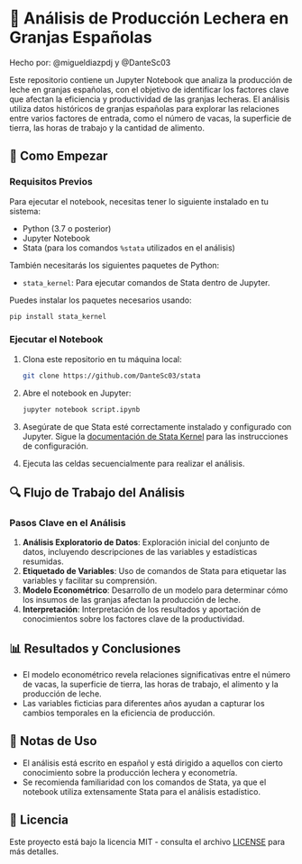 # 🐄 Análisis de Producción Lechera en Granjas Españolas
Hecho por: @migueldiazpdj y @DanteSc03

Este repositorio contiene un Jupyter Notebook que analiza la producción de leche en granjas españolas, con el objetivo de identificar los factores clave que afectan la eficiencia y productividad de las granjas lecheras. El análisis utiliza datos históricos de granjas españolas para explorar las relaciones entre varios factores de entrada, como el número de vacas, la superficie de tierra, las horas de trabajo y la cantidad de alimento.


## 🚀 Como Empezar

### Requisitos Previos

Para ejecutar el notebook, necesitas tener lo siguiente instalado en tu sistema:

- Python (3.7 o posterior)
- Jupyter Notebook
- Stata (para los comandos `%stata` utilizados en el análisis)

También necesitarás los siguientes paquetes de Python:

- `stata_kernel`: Para ejecutar comandos de Stata dentro de Jupyter.

Puedes instalar los paquetes necesarios usando:

```sh
pip install stata_kernel
```

### Ejecutar el Notebook

1. Clona este repositorio en tu máquina local:

   ```sh
   git clone https://github.com/DanteSc03/stata
   ```

2. Abre el notebook en Jupyter:

   ```sh
   jupyter notebook script.ipynb
   ```

3. Asegúrate de que Stata esté correctamente instalado y configurado con Jupyter. Sigue la [documentación de Stata Kernel](https://kylebarron.github.io/stata_kernel/install/) para las instrucciones de configuración.

4. Ejecuta las celdas secuencialmente para realizar el análisis.

## 🔍 Flujo de Trabajo del Análisis

### Pasos Clave en el Análisis

1. **Análisis Exploratorio de Datos**: Exploración inicial del conjunto de datos, incluyendo descripciones de las variables y estadísticas resumidas.
2. **Etiquetado de Variables**: Uso de comandos de Stata para etiquetar las variables y facilitar su comprensión.
3. **Modelo Econométrico**: Desarrollo de un modelo para determinar cómo los insumos de las granjas afectan la producción de leche.
4. **Interpretación**: Interpretación de los resultados y aportación de conocimientos sobre los factores clave de la productividad.

## 📊 Resultados y Conclusiones

- El modelo econométrico revela relaciones significativas entre el número de vacas, la superficie de tierra, las horas de trabajo, el alimento y la producción de leche.
- Las variables ficticias para diferentes años ayudan a capturar los cambios temporales en la eficiencia de producción.

## 📝 Notas de Uso

- El análisis está escrito en español y está dirigido a aquellos con cierto conocimiento sobre la producción lechera y econometría.
- Se recomienda familiaridad con los comandos de Stata, ya que el notebook utiliza extensamente Stata para el análisis estadístico.

## 📄 Licencia

Este proyecto está bajo la licencia MIT - consulta el archivo [LICENSE](LICENSE) para más detalles.


